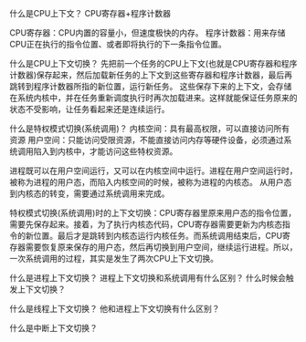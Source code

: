 什么是CPU上下文？
    CPU寄存器+程序计数器

CPU寄存器：CPU内置的容量小，但速度极快的内存。
程序计数器：用来存储CPU正在执行的指令位置、或者即将执行的下一条指令位置。

什么是CPU上下文切换？
    先把前一个任务的CPU上下文(也就是CPU寄存器和程序计数器)保存起来，然后加载新任务的上下文到这些寄存器和程序计数器，最后再跳转到程序计数器所指的新位置，运行新任务。
    这些保存下来的上下文，会存储在系统内核中，并在任务重新调度执行时再次加载进来。这样就能保证任务原来的状态不受影响，让任务看起来还是连续运行。

什么是特权模式切换(系统调用)？
内核空间：具有最高权限，可以直接访问所有资源
用户空间：只能访问受限资源，不能直接访问内存等硬件设备，必须通过系统调用陷入到内核中，才能访问这些特权资源。

进程既可以在用户空间运行，又可以在内核空间中运行。进程在用户空间运行时，被称为进程的用户态，而陷入内核空间的时候，被称为进程的内核态。 从用户态到内核态的转变，需要通过系统调用来完成。

特权模式切换(系统调用)时的上下文切换：CPU寄存器里原来用户态的指令位置，需要先保存起来。接着，为了执行内核态代码，CPU寄存器需要更新为内核态指令的新位置。最后才是跳转到内核态运行内核任务。而系统调用结束后，CPU寄存器需要恢复原来保存的用户态，然后再切换到用户空间，继续运行进程。所以，一次系统调用的过程，其实是发生了两次CPU上下文切换。


什么是进程上下文切换？
进程上下文切换和系统调用有什么区别？
什么时候会触发上下文切换？

什么是线程上下文切换？
他和进程上下文切换有什么区别？

什么是中断上下文切换？
